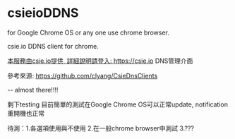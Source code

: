 <h1>csieioDDNS </h1>

for Google Chrome OS or any one use chrome browser.

csie.io DDNS client for chrome.

<a href="https://csie.io">本服務由csie.io提供, 詳細說明請登入: https://csie.io DNS管理介面</a>

參考來源: <a href="https://github.com/clyang/CsieDnsClients">https://github.com/clyang/CsieDnsClients</a>


--
almost there!!!!

剩下testing
目前簡單的測試在Google Chrome OS可以正常update, notification
重開機也正常

待測：1.各選項使用與不使用 2.在一般chrome browser中測試  3.???
